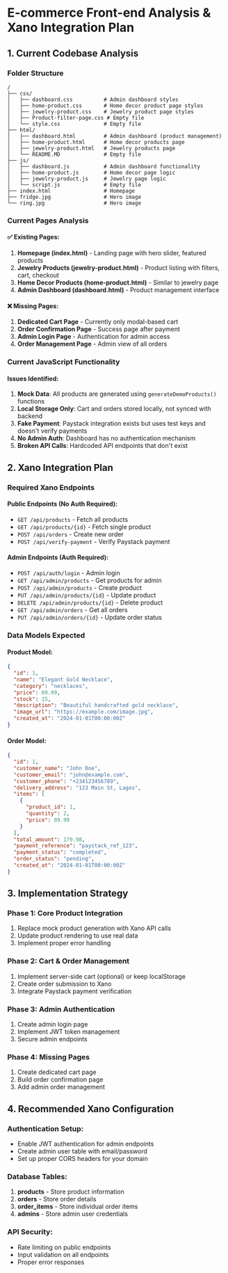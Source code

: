 # E-commerce Front-end Analysis & Xano Integration Plan

## 1. Current Codebase Analysis

### Folder Structure
```
/
├── css/
│   ├── dashboard.css          # Admin dashboard styles
│   ├── home-product.css       # Home decor product page styles
│   ├── jewelry-product.css    # Jewelry product page styles
│   ├── Product-filter-page.css # Empty file
│   └── style.css              # Empty file
├── html/
│   ├── dashboard.html         # Admin dashboard (product management)
│   ├── home-product.html      # Home decor products page
│   ├── jewelry-product.html   # Jewelry products page
│   └── README.MD              # Empty file
├── js/
│   ├── dashboard.js           # Admin dashboard functionality
│   ├── home-product.js        # Home decor page logic
│   ├── jewelry-product.js     # Jewelry page logic
│   └── script.js              # Empty file
├── index.html                 # Homepage
├── fridge.jpg                 # Hero image
└── ring.jpg                   # Hero image
```

### Current Pages Analysis

#### ✅ Existing Pages:
1. **Homepage (index.html)** - Landing page with hero slider, featured products
2. **Jewelry Products (jewelry-product.html)** - Product listing with filters, cart, checkout
3. **Home Decor Products (home-product.html)** - Similar to jewelry page
4. **Admin Dashboard (dashboard.html)** - Product management interface

#### ❌ Missing Pages:
1. **Dedicated Cart Page** - Currently only modal-based cart
2. **Order Confirmation Page** - Success page after payment
3. **Admin Login Page** - Authentication for admin access
4. **Order Management Page** - Admin view of all orders

### Current JavaScript Functionality

#### Issues Identified:
1. **Mock Data**: All products are generated using `generateDemoProducts()` functions
2. **Local Storage Only**: Cart and orders stored locally, not synced with backend
3. **Fake Payment**: Paystack integration exists but uses test keys and doesn't verify payments
4. **No Admin Auth**: Dashboard has no authentication mechanism
5. **Broken API Calls**: Hardcoded API endpoints that don't exist

## 2. Xano Integration Plan

### Required Xano Endpoints

#### Public Endpoints (No Auth Required):
- `GET /api/products` - Fetch all products
- `GET /api/products/{id}` - Fetch single product
- `POST /api/orders` - Create new order
- `POST /api/verify-payment` - Verify Paystack payment

#### Admin Endpoints (Auth Required):
- `POST /api/auth/login` - Admin login
- `GET /api/admin/products` - Get products for admin
- `POST /api/admin/products` - Create product
- `PUT /api/admin/products/{id}` - Update product
- `DELETE /api/admin/products/{id}` - Delete product
- `GET /api/admin/orders` - Get all orders
- `PUT /api/admin/orders/{id}` - Update order status

### Data Models Expected

#### Product Model:
```json
{
  "id": 1,
  "name": "Elegant Gold Necklace",
  "category": "necklaces",
  "price": 89.99,
  "stock": 15,
  "description": "Beautiful handcrafted gold necklace",
  "image_url": "https://example.com/image.jpg",
  "created_at": "2024-01-01T00:00:00Z"
}
```

#### Order Model:
```json
{
  "id": 1,
  "customer_name": "John Doe",
  "customer_email": "john@example.com",
  "customer_phone": "+234123456789",
  "delivery_address": "123 Main St, Lagos",
  "items": [
    {
      "product_id": 1,
      "quantity": 2,
      "price": 89.99
    }
  ],
  "total_amount": 179.98,
  "payment_reference": "paystack_ref_123",
  "payment_status": "completed",
  "order_status": "pending",
  "created_at": "2024-01-01T00:00:00Z"
}
```

## 3. Implementation Strategy

### Phase 1: Core Product Integration
1. Replace mock product generation with Xano API calls
2. Update product rendering to use real data
3. Implement proper error handling

### Phase 2: Cart & Order Management
1. Implement server-side cart (optional) or keep localStorage
2. Create order submission to Xano
3. Integrate Paystack payment verification

### Phase 3: Admin Authentication
1. Create admin login page
2. Implement JWT token management
3. Secure admin endpoints

### Phase 4: Missing Pages
1. Create dedicated cart page
2. Build order confirmation page
3. Add admin order management

## 4. Recommended Xano Configuration

### Authentication Setup:
- Enable JWT authentication for admin endpoints
- Create admin user table with email/password
- Set up proper CORS headers for your domain

### Database Tables:
1. **products** - Store product information
2. **orders** - Store order details
3. **order_items** - Store individual order items
4. **admins** - Store admin user credentials

### API Security:
- Rate limiting on public endpoints
- Input validation on all endpoints
- Proper error responses
